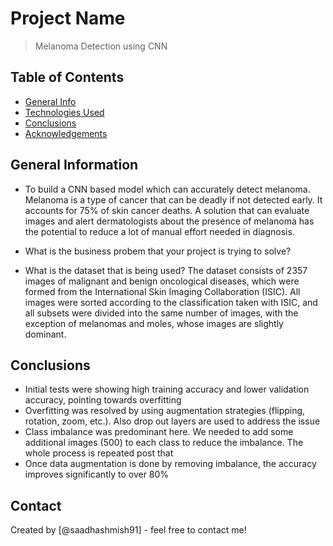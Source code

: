 # Project Name
> Melanoma Detection using CNN

## Table of Contents
* [General Info](#general-information)
* [Technologies Used](#technologies-used)
* [Conclusions](#conclusions)
* [Acknowledgements](#acknowledgements)


## General Information
- To build a CNN based model which can accurately detect melanoma. Melanoma is a type of cancer that can be deadly if not detected early. It accounts for 75% of skin cancer deaths. A solution that can evaluate images and alert dermatologists about the presence of melanoma has the potential to reduce a lot of manual effort needed in diagnosis.

- What is the business probem that your project is trying to solve?

- What is the dataset that is being used?
The dataset consists of 2357 images of malignant and benign oncological diseases, which were formed from the International Skin Imaging Collaboration (ISIC). All images were sorted according to the classification taken with ISIC, and all subsets were divided into the same number of images, with the exception of melanomas and moles, whose images are slightly dominant.


## Conclusions
- Initial tests were showing high training accuracy and lower validation accuracy, pointing towards overfitting
- Overfitting was resolved by using augmentation strategies (flipping, rotation, zoom, etc.). Also drop out layers are used to address the issue
- Class imbalance was predominant here. We needed to add some additional images (500) to each class to reduce the imbalance. The whole process is repeated post that
- Once data augmentation is done by removing imbalance, the accuracy improves significantly to over 80%


## Contact
Created by [@saadhashmish91] - feel free to contact me!
